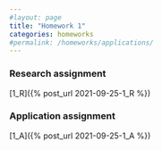 ```yaml
---
#layout: page
title: "Homework 1"
categories: homeworks
#permalink: /homeworks/applications/
---
```

<h3>Research assignment</h3>

[1_R]({% post_url 2021-09-25-1_R %})

<h3>Application assignment</h3>

[1_A]({% post_url 2021-09-25-1_A %})

